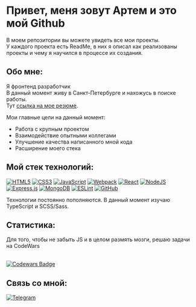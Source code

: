 # Привет, меня зовут Артем и это мой Github

В моем репозитории вы можете увидеть все мои проекты. <br>У каждого проекта есть ReadMe, в них я описал как реализованы проекты и чему я научился в процессе их создания.

## Обо мне:

Я фронтенд разработчик<br>
В данный момент живу в Санкт-Петербурге и нахожусь в поиске работы.<br>
Тут <a href="https://spb.hh.ru/resume/475f0a35ff0b4c07120039ed1f6b596162587a" target="_blank">ссылка на мое резюме</a>.

Мои главные цели на данный момент:
* Работа с крупным проектом
* Взаимодействие опытными коллегами
* Улучшение качества написанного мной кода
* Расширение моего стека

## Мой стек технологий:
[![HTML5](https://img.shields.io/badge/html5-%23E34F26.svg?style=for-the-badge&logo=html5&logoColor=white)](https://html.spec.whatwg.org/multipage/)
[![CSS3](https://img.shields.io/badge/css3-%231572B6.svg?style=for-the-badge&logo=css3&logoColor=white)](https://www.w3.org/Style/CSS/)
[![JavaScript](https://img.shields.io/badge/javascript-%23323330.svg?style=for-the-badge&logo=javascript&logoColor=%23F7DF1E)](https://developer.mozilla.org/en-US/docs/Web/JavaScript)
[![Webpack](https://img.shields.io/badge/webpack-%238DD6F9.svg?style=for-the-badge&logo=webpack&logoColor=black)](https://webpack.js.org/)
[![React](https://img.shields.io/badge/react-%2320232a.svg?style=for-the-badge&logo=react&logoColor=%2361DAFB)](https://reactjs.org/)
[![NodeJS](https://img.shields.io/badge/node.js-6DA55F?style=for-the-badge&logo=node.js&logoColor=white)](https://nodejs.org/en/)
[![Express.js](https://img.shields.io/badge/express.js-%23404d59.svg?style=for-the-badge&logo=express&logoColor=%2361DAFB)](https://expressjs.com/)
[![MongoDB](https://img.shields.io/badge/MongoDB-%234ea94b.svg?style=for-the-badge&logo=mongodb&logoColor=white)](https://www.mongodb.com/)
[![ESLint](https://img.shields.io/badge/ESLint-4B3263?style=for-the-badge&logo=eslint&logoColor=white)](https://eslint.org/)
[![GitHub](https://img.shields.io/badge/github-%23121011.svg?style=for-the-badge&logo=github&logoColor=white)](https://docs.github.com)

Технологии постоянно пополняются. В данный момент изучаю TypeScript и SCSS/Sass.

## Статистика:
Для того, чтобы не забыть JS и в целом размять мозги, решаю задачи на CodeWars

<br>[![Codewars Badge](https://www.codewars.com/users/Artem-Mit/badges/small)](https://www.codewars.com/users/Artem-Mit)

## Связь со мной:

[![Telegram](https://img.shields.io/badge/Telegram-2CA5E0?style=for-the-badge&logo=telegram&logoColor=white)](https://t.me/mitin_art)
